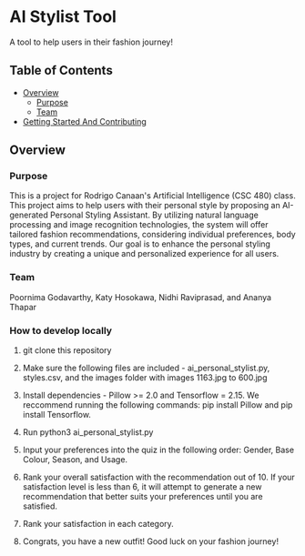 # AI Stylist Tool 

A tool to help users in their fashion journey!

## Table of Contents

- [Overview](#overview)
  - [Purpose](#purpose)
  - [Team](#team)
- [Getting Started And Contributing](#getting-started-and-contributing)

## Overview

### Purpose

This is a project for Rodrigo Canaan's Artificial Intelligence (CSC 480) class. This project aims to help users with their personal style by proposing an AI-generated Personal Styling Assistant. By utilizing natural language processing and image recognition technologies, the system will offer tailored fashion recommendations, considering individual preferences, body types, and current trends. Our goal is to enhance the personal styling industry by creating a unique and personalized experience for all users. 

### Team

Poornima Godavarthy, Katy Hosokawa, Nidhi Raviprasad, and Ananya Thapar

### How to develop locally

1. git clone this repository

2.  Make sure the following files are included - ai_personal_stylist.py, styles.csv, and the images folder with images 1163.jpg to 600.jpg 

3. Install dependencies - Pillow >= 2.0 and Tensorflow = 2.15. We reccommend running the following commands: pip install Pillow and pip install Tensorflow.

3. Run python3 ai_personal_stylist.py

4. Input your preferences into the quiz in the following order: Gender, Base Colour, Season, and Usage.

5. Rank your overall satisfaction with the recommendation out of 10. If your satisfaction level is less than 6, it will attempt to generate a new recommendation that better suits your preferences until you are satisfied.

6. Rank your satisfaction in each category. 

7. Congrats, you have a new outfit! Good luck on your fashion journey!
